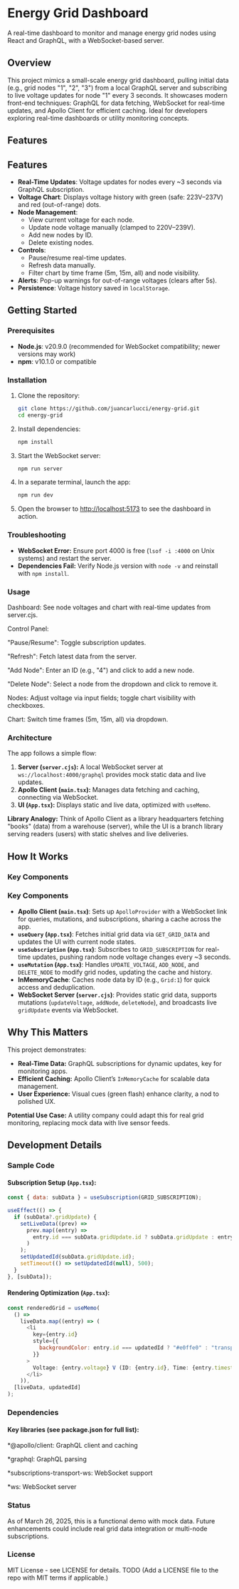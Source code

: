 # Energy Grid Dashboard

A real-time dashboard to monitor and manage energy grid nodes using React and GraphQL, with a WebSocket-based server.

## Overview

This project mimics a small-scale energy grid dashboard, pulling initial data (e.g., grid nodes "1", "2", "3") from a local GraphQL server and subscribing to live voltage updates for node "1" every 3 seconds. It showcases modern front-end techniques: GraphQL for data fetching, WebSocket for real-time updates, and Apollo Client for efficient caching. Ideal for developers exploring real-time dashboards or utility monitoring concepts.

## Features

## Features

- **Real-Time Updates**: Voltage updates for nodes every ~3 seconds via GraphQL subscription.
- **Voltage Chart**: Displays voltage history with green (safe: 223V–237V) and red (out-of-range) dots.
- **Node Management**:
  - View current voltage for each node.
  - Update node voltage manually (clamped to 220V–239V).
  - Add new nodes by ID.
  - Delete existing nodes.
- **Controls**:
  - Pause/resume real-time updates.
  - Refresh data manually.
  - Filter chart by time frame (5m, 15m, all) and node visibility.
- **Alerts**: Pop-up warnings for out-of-range voltages (clears after 5s).
- **Persistence**: Voltage history saved in `localStorage`.

## Getting Started

### Prerequisites

- **Node.js**: v20.9.0 (recommended for WebSocket compatibility; newer versions may work)
- **npm**: v10.1.0 or compatible

### Installation

1. Clone the repository:

   ```bash
   git clone https://github.com/juancarlucci/energy-grid.git
   cd energy-grid
   ```

2. Install dependencies:

   ```bash
   npm install
   ```

3. Start the WebSocket server:

   ```bash
   npm run server
   ```

4. In a separate terminal, launch the app:

   ```bash
   npm run dev
   ```

5. Open the browser to [http://localhost:5173](http://localhost:5173) to see the dashboard in action.

### Troubleshooting

- **WebSocket Error:** Ensure port 4000 is free (`lsof -i :4000` on Unix systems) and restart the server.
- **Dependencies Fail:** Verify Node.js version with `node -v` and reinstall with `npm install`.

### Usage

Dashboard: See node voltages and chart with real-time updates from server.cjs.

Control Panel:

"Pause/Resume": Toggle subscription updates.

"Refresh": Fetch latest data from the server.

"Add Node": Enter an ID (e.g., "4") and click to add a new node.

"Delete Node": Select a node from the dropdown and click to remove it.

Nodes: Adjust voltage via input fields; toggle chart visibility with checkboxes.

Chart: Switch time frames (5m, 15m, all) via dropdown.

### Architecture

The app follows a simple flow:

1. **Server (`server.cjs`):** A local WebSocket server at `ws://localhost:4000/graphql` provides mock static data and live updates.
2. **Apollo Client (`main.tsx`):** Manages data fetching and caching, connecting via WebSocket.
3. **UI (`App.tsx`):** Displays static and live data, optimized with `useMemo`.

**Library Analogy:** Think of Apollo Client as a library headquarters fetching "books" (data) from a warehouse (server), while the UI is a branch library serving readers (users) with static shelves and live deliveries.

## How It Works

### Key Components

### Key Components

- **Apollo Client (`main.tsx`)**: Sets up `ApolloProvider` with a WebSocket link for queries, mutations, and subscriptions, sharing a cache across the app.
- **`useQuery` (`App.tsx`)**: Fetches initial grid data via `GET_GRID_DATA` and updates the UI with current node states.
- **`useSubscription` (`App.tsx`)**: Subscribes to `GRID_SUBSCRIPTION` for real-time updates, pushing random node voltage changes every ~3 seconds.
- **`useMutation` (`App.tsx`)**: Handles `UPDATE_VOLTAGE`, `ADD_NODE`, and `DELETE_NODE` to modify grid nodes, updating the cache and history.
- **InMemoryCache**: Caches node data by ID (e.g., `Grid:1`) for quick access and deduplication.
- **WebSocket Server (`server.cjs`)**: Provides static grid data, supports mutations (`updateVoltage`, `addNode`, `deleteNode`), and broadcasts live `gridUpdate` events via WebSocket.

## Why This Matters

This project demonstrates:

- **Real-Time Data:** GraphQL subscriptions for dynamic updates, key for monitoring apps.
- **Efficient Caching:** Apollo Client’s `InMemoryCache` for scalable data management.
- **User Experience:** Visual cues (green flash) enhance clarity, a nod to polished UX.

**Potential Use Case:** A utility company could adapt this for real grid monitoring, replacing mock data with live sensor feeds.

## Development Details

### Sample Code

#### Subscription Setup (`App.tsx`):

```javascript
const { data: subData } = useSubscription(GRID_SUBSCRIPTION);

useEffect(() => {
  if (subData?.gridUpdate) {
    setLiveData((prev) =>
      prev.map((entry) =>
        entry.id === subData.gridUpdate.id ? subData.gridUpdate : entry
      )
    );
    setUpdatedId(subData.gridUpdate.id);
    setTimeout(() => setUpdatedId(null), 500);
  }
}, [subData]);
```

#### Rendering Optimization (`App.tsx`):

```javascript
const renderedGrid = useMemo(
  () =>
    liveData.map((entry) => (
      <li
        key={entry.id}
        style={{
          backgroundColor: entry.id === updatedId ? "#e0ffe0" : "transparent",
        }}
      >
        Voltage: {entry.voltage} V (ID: {entry.id}, Time: {entry.timestamp})
      </li>
    )),
  [liveData, updatedId]
);
```

### Dependencies

#### Key libraries (see package.json for full list):

\*@apollo/client: GraphQL client and caching

\*graphql: GraphQL parsing

\*subscriptions-transport-ws: WebSocket support

\*ws: WebSocket server

### Status

As of March 26, 2025, this is a functional demo with mock data. Future enhancements could include real grid data integration or multi-node subscriptions.

### License

MIT License - see LICENSE for details.
TODO (Add a LICENSE file to the repo with MIT terms if applicable.)
